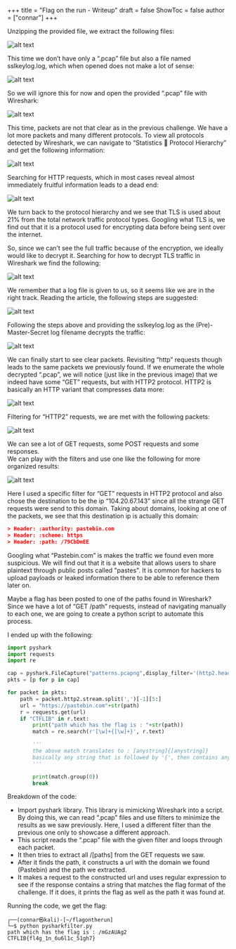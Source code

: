 +++
title = "Flag on the run - Writeup"
draft = false
ShowToc = false
author = ["connar"]
+++


Unzipping the provided file, we extract the following files:  

![alt text](/posts/writeups/ctflib/flagontherun/flagontherun1.png)

This time we don’t have only a “.pcap” file but also a file named sslkeylog.log, which when opened does not make a lot of sense:  

![alt text](/posts/writeups/ctflib/flagontherun/flagontherun2.png)  

So we will ignore this for now and open the provided “.pcap” file with Wireshark:  

![alt text](/posts/writeups/ctflib/flagontherun/flagontherun3.png)  

This time, packets are not that clear as in the previous challenge. We have a lot more packets and many different protocols. To view all protocols detected by Wireshark, we can navigate to “Statistics  Protocol Hierarchy” and get the following information:  

![alt text](/posts/writeups/ctflib/flagontherun/flagontherun4.png)  

Searching for HTTP requests, which in most cases reveal almost immediately fruitful information leads to a dead end:  

![alt text](/posts/writeups/ctflib/flagontherun/flagontherun5.png)  

We turn back to the protocol hierarchy and we see that TLS is used about 21% from the total network traffic protocol types. Googling what TLS is, we find out that it is a protocol used for encrypting data before being sent over the internet.  

So, since we can’t see the full traffic because of the encryption, we ideally would like to decrypt it. Searching for how to decrypt TLS traffic in Wireshark we find the following:  

![alt text](/posts/writeups/ctflib/flagontherun/flagontherun6.png)  

We remember that a log file is given to us, so it seems like we are in the right track. Reading the article, the following steps are suggested:   

![alt text](/posts/writeups/ctflib/flagontherun/flagontherun7.png)  

Following the steps above and providing the sslkeylog.log as the (Pre)-Master-Secret log filename decrypts the traffic:  

![alt text](/posts/writeups/ctflib/flagontherun/flagontherun8.png)  

We can finally start to see clear packets. Revisiting “http” requests though leads to the same packets we previously found. If we enumerate the whole decrypted “.pcap”, we will notice (just like in the previous image) that we indeed have some “GET” requests, but with HTTP2 protocol. HTTP2 is basically an HTTP variant that compresses data more:  

![alt text](/posts/writeups/ctflib/flagontherun/flagontherun9.png)  

Filtering for “HTTP2” requests, we are met with the following packets:  

![alt text](/posts/writeups/ctflib/flagontherun/flagontherun10.png)  

We can see a lot of GET requests, some POST requests and some responses.  
We can play with the filters and use one like the following for more organized results:  

![alt text](/posts/writeups/ctflib/flagontherun/flagontherun11.png)  

Here I used a specific filter for “GET” requests in HTTP2 protocol and also chose the destination to be the ip “104.20.67.143” since all the strange GET requests were send to this domain. Taking about domains, looking at one of the packets, we see that this destination ip is actually this domain:  
```json
> Header: :authority: pastebin.com
> Header: :scheme: https
> Header: :path: /79CbDmEE
```

Googling what “Pastebin.com” is makes the traffic we found even more suspicious. We will find out that it is a website that allows users to share plaintext  through public posts called "pastes". It is common for hackers to upload payloads or leaked information there to be able to reference them later on.  

Maybe a flag has been posted to one of the paths found in Wireshark?  
Since we have a lot of “GET /path” requests, instead of navigating manually to each one, we are going to create a python script to automate this process.  

I ended up with the following: 
```py
import pyshark
import requests
import re

cap = pyshark.FileCapture("patterns.pcapng",display_filter='(http2.header.value=="GET") and (http2.header.value contains pastebin) and (http2.header.name.length > 18)')
pkts = [p for p in cap]

for packet in pkts:
	path = packet.http2.stream.split(',')[-1][5:]
	url = "https://pastebin.com"+str(path)
	r = requests.get(url)
	if "CTFLIB" in r.text:
		print("path which has the flag is : "+str(path))
		match = re.search(r'[\w]+{[\w]+}', r.text)

        '''
		the above match translates to : [anystring]{[anystring]}
		basically any string that is followed by '{', then contains any string that is followed by '}'
        '''

		print(match.group(0))
		break
```

Breakdown of the code:
- Import pyshark library. This library is mimicking Wireshark into a script. By doing this, we can read “.pcap” files and use filters to minimize the results as we saw previously. Here, I used a different filter than the previous one only to showcase a different approach.
- This script reads the “.pcap” file with the given filter and loops through each packet. 
- It then tries to extract all /[paths] from the GET requests we saw.
- After it finds the path, it constructs a url with the domain we found (Pastebin) and the path we extracted.
- It makes a request to the constructed url and uses regular expression to see if the response contains a string that matches the flag format of the challenge. If it does, it prints the flag as well as the path it was found at.  

Running the code, we get the flag:
```
┌──(connar㉿kali)-[~/flagontherun]
└─$ python pysharkfilter.py
path which has the flag is : /mGzAUAg2
CTFLIB{fl4g_1n_6u6l1c_51gh7}
```

